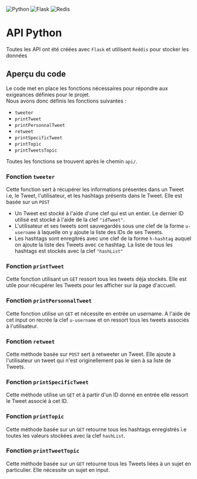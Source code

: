 ![Python](https://img.shields.io/badge/python-3670A0?style=for-the-badge&logo=python&logoColor=ffdd54)
![Flask](https://img.shields.io/badge/flask-%23000.svg?style=for-the-badge&logo=flask&logoColor=white)
![Redis](https://img.shields.io/badge/redis-%23DD0031.svg?style=for-the-badge&logo=redis&logoColor=white)  

# API Python 
Toutes les API ont été créées avec `Flask` et utilisent `Reddis` pour stocker les données

## Aperçu du code
Le code met en place les fonctions nécessaires pour répondre aux exigeances définies pour le projet.  
Nous avons donc définis les fonctions suivantes : 
- `tweeter`
- `printTweet`
- `printPersonnalTweet`
- `retweet`
- `printSpecificTweet`
- `printTopic`
- `printTweetsTopic`  

Toutes les fonctions se trouvent après le chemin `api/`.

### Fonction `tweeter`
Cette fonction sert à récupérer les informations présentes dans un Tweet i.e, le Tweet, l'utilisateur, et les hashtags présents dans le Tweet. Elle est basée sur un `POST`
- Un Tweet est stocké à l'aide d'une clef qui est un entier. Le dernier ID utilisé est stocké à l'aide de la clef `"idTweet"`.
- L'utilisateur et ses tweets sont sauvegardés sous une clef de la forme `u-username` à laquelle on y ajoute la liste des IDs de ses Tweets.
- Les hashtags sont enregitrés avec une clef de la forme `h-hashtag` auquel on ajoute la liste des Tweets avec ce hashtag. La liste de tous les hashtags est stockés avec la clef `"hashList"`

### Fonction `printTweet` 
Cette fonction utilisant un `GET` ressort tous les tweets déja stockés. Elle est utile pour récupérer les Tweets pour les afficher sur la page d'accueil.

### Fonction `printPersonnalTweet`
Cette fonction utilise un `GET` et  nécessite en entrée un username. A l'aide de cet input on recrée la clef `u-username` et on ressort tous les tweets associés à l'utilisateur.

### Fonction `retweet`
Cette méthode basée sur `POST` sert à retweeter un Tweet. Elle ajoute à l'utilisateur un tweet qui n'est originellement pas le sien à sa liste de Tweets.

### Fonction `printSpecificTweet`
Cette méthode utilise un `GET` et à partir d'un ID donné en entrée elle ressort le Tweet associé à cet ID.

### Fonction `printTopic`
Cette méthode basée sur un `GET` retourne tous les hashtags enregistrés i.e toutes les valeurs stockées avec la clef `hashList`.

### Fonction `printTweetTopic`
Cette méthode basée sur un `GET` retourne tous les Tweets liées à un sujet en particulier. Elle nécessite un sujet en input.
